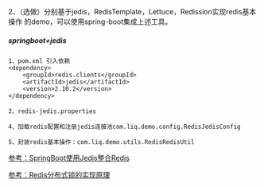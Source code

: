 
2、（选做）分别基于jedis，RedisTemplate，Lettuce，Redission实现redis基本操作 的demo，可以使用spring-boot集成上述工具。

##### springboot+jedis

```
1、pom.xml 引入依赖
<dependency>
    <groupId>redis.clients</groupId>
    <artifactId>jedis</artifactId>
    <version>2.10.2</version>
</dependency>

2、redis-jedis.properties

4、加载redis配置和注册jedis连接池com.liq.demo.config.RedisJedisConfig

5、封装redis基本操作：com.liq.demo.utils.RedisRedisUtil

````

[参考：SpringBoot使用Jedis整合Redis](https://blog.csdn.net/zhulier1124/article/details/82193182?utm_medium=distribute.pc_relevant.none-task-blog-searchFromBaidu-1.control&depth_1-utm_source=distribute.pc_relevant.none-task-blog-searchFromBaidu-1.control)


[参考：Redis分布式锁的实现原理](https://mp.weixin.qq.com/s?__biz=MzU0OTk3ODQ3Ng==&mid=2247483893&idx=1&sn=32e7051116ab60e41f72e6c6e29876d9&chksm=fba6e9f6ccd160e0c9fa2ce4ea1051891482a95b1483a63d89d71b15b33afcdc1f2bec17c03c&mpshare=1&scene=23&srcid=1121Vlt0Mey0OD5eYWt8HPyB#rd)
